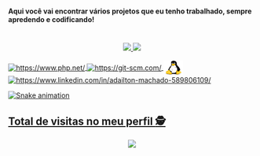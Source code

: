 #### Aqui você vai encontrar vários projetos que eu tenho trabalhado, sempre apredendo e codificando!



<div align="center">
  <a href="https://github.com/amachado22">
 
    
 #   
  <img height="180em" src="https://github-readme-stats.vercel.app/api?username=amachado22&show_icons=true&theme=chartreuse-dark&include_all_commits=true&count_private=true"/>
  <img height="180em" src="https://github-readme-stats.vercel.app/api/top-langs/?username=amachado22&layout=compact&langs_count=7&theme=chartreuse-dark"/>
</div>
<div style="display: inline_block"><br>
  
  
  
  <img align="center" alt="https://www.php.net/" height="30" width="40" src="https://raw.githubusercontent.com/jmnote/z-icons/master/svg/php.svg">
  <img align="center" alt="https://git-scm.com/" height="30" width="40" src="https://raw.githubusercontent.com/jmnote/z-icons/master/svg/git.svg">
  <img align="center" alt="https://www.linux.org/" height="30" width="40" src="https://raw.githubusercontent.com/devicons/devicon/master/icons/linux/linux-original.svg">
  <img align="center" alt="https://www.linkedin.com/in/adailton-machado-589806109/" height="30" width="40" 
  
  
</div>
  
 
<div> 
 
  ![Snake animation](https://github.com/amachado22/amachado22/blob/output/github-contribution-grid-snake.svg)
 
</div>

<p align="center"> 

 ## Total de visitas no meu perfil :detective: <br>
 <p align="center"> 
   <img alingn="center" src="https://profile-counter.glitch.me/amachado22/count.svg" />
 </p>

</p>

